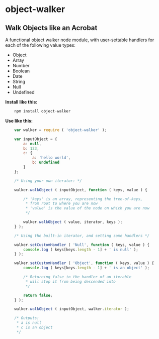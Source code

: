 object-walker
=============

Walk Objects like an Acrobat
----------------------------

A functional object walker node module, with user-settable handlers for each of the following value types:

- Object
- Array
- Number
- Boolean
- Date
- String
- Null
- Undefined

**Install like this:**

```js
    npm install object-walker
```

**Use like this:**

```js
    var walker = require ( 'object-walker' );

    var inputObject = {
        a: null,
        b: 123,
        c: {
            a: 'hello world',
            b: undefined
        }
    };

    /* Using your own iterator: */

    walker.walkObject ( inputObject, function ( keys, value ) {

        /* 'keys' is an array, representing the tree-of-keys,
         * from root to where you are now
         * 'value' is the value of the node on which you are now
         */

        walker.walkObject ( value, iterator, keys );
    } );

    /* Using the built-in iterator, and setting some handlers */

    walker.setCustomHandler ( 'Null', function ( keys, value ) {
        console.log ( keys[keys.length - 1] + ' is null' );
    } );

    walker.setCustomHandler ( 'Object', function ( keys, value ) {
        console.log ( keys[keys.length - 1] + ' is an object' );

        /* Returning false in the handler of an iterable
         * will stop it from being descended into 
         */

        return false;
    } );

    walker.walkObject ( inputObject, walker.iterator );

    /* Outputs:
     * a is null
     * c is an object
     */
```
